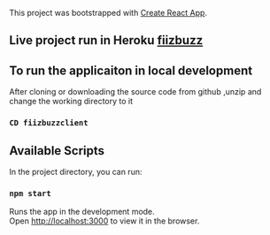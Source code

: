 This project was bootstrapped with [Create React App](https://github.com/facebook/create-react-app).

## Live project run in Heroku [fiizbuzz](https://fiizbuzz.herokuapp.com/)

## To run the applicaiton in local development 

After cloning or downloading the source code from github ,unzip and change the working directory to it 

###  `CD fiizbuzzclient`

## Available Scripts

In the project directory, you can run:

### `npm start`

Runs the app in the development mode.<br>
Open [http://localhost:3000](http://localhost:3000) to view it in the browser.

